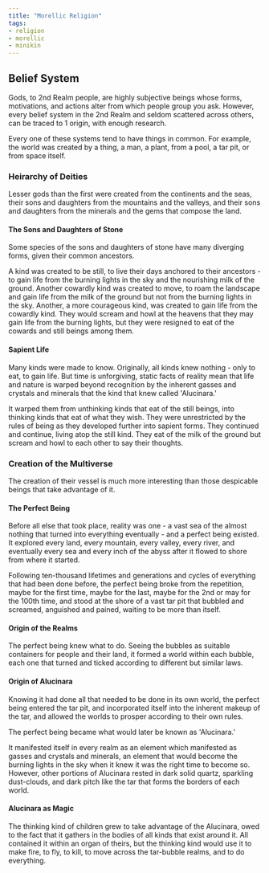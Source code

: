 ```yaml
---
title: "Morellic Religion"
tags:
- religion
- morellic
- minikin
---
```

## Belief System
Gods, to 2nd Realm people, are highly subjective beings whose forms, motivations, and actions alter from which people group you ask. However, every belief system in the 2nd Realm and seldom scattered across others, can be traced to 1 origin, with enough research.

Every one of these systems tend to have things in common. For example, the world was created by a thing, a man, a plant, from a pool, a tar pit, or from space itself.

### Heirarchy of Deities
Lesser gods than the first were created from the continents and the seas, their sons and daughters from the mountains and the valleys, and their sons and daughters from the minerals and the gems that compose the land.

#### The Sons and Daughters of Stone
Some species of the sons and daughters of stone have many diverging forms, given their common ancestors.

A kind was created to be still, to live their days anchored to their ancestors - to gain life from the burning lights in the sky and the nourishing milk of the ground.
Another cowardly kind was created to move, to roam the landscape and gain life from the milk of the ground but not from the burning lights in the sky.
Another, a more courageous kind, was created to gain life from the cowardly kind. They would scream and howl at the heavens that they may gain life from the burning lights, but they were resigned to eat of the cowards and still beings among them.

#### Sapient Life
Many kinds were made to know. Originally, all kinds knew nothing - only to eat, to gain life. But time is unforgiving, static facts of reality mean that life and nature is warped beyond recognition by the inherent gasses and crystals and minerals that the kind that knew called 'Alucinara.'

It warped them from unthinking kinds that eat of the still beings, into thinking kinds that eat of what they wish. They were unrestricted by the rules of being as they developed further into sapient forms.
They continued and continue, living atop the still kind. They eat of the milk of the ground but scream and howl to each other to say their thoughts.

### Creation of the Multiverse
The creation of their vessel is much more interesting than those despicable beings that take advantage of it.

#### The Perfect Being
Before all else that took place, reality was one - a vast sea of the almost nothing that turned into everything eventually - and a perfect being existed. It explored every land, every mountain, every valley, every river, and eventually every sea and every inch of the abyss after it flowed to shore from where it started.

Following ten-thousand lifetimes and generations and cycles of everything that had been done before, the perfect being broke from the repetition, maybe for the first time, maybe for the last, maybe for the 2nd or may for the 100th time, and stood at the shore of a vast tar pit that bubbled and screamed, anguished and pained, waiting to be more than itself.

#### Origin of the Realms
The perfect being knew what to do. Seeing the bubbles as suitable containers for people and their land, it formed a world within each bubble, each one that turned and ticked according to different but similar laws.

#### Origin of Alucinara
Knowing it had done all that needed to be done in its own world, the perfect being entered the tar pit, and incorporated itself into the inherent makeup of the tar, and allowed the worlds to prosper according to their own rules.

The perfect being became what would later be known as 'Alucinara.'

It manifested itself in every realm as an element which manifested as gasses and crystals and minerals, an element that would become the burning lights in the sky when it knew it was the right time to become so. However, other portions of Alucinara rested in dark solid quartz, sparkling dust-clouds, and dark pitch like the tar that forms the borders of each world.

#### Alucinara as Magic
The thinking kind of children grew to take advantage of the Alucinara, owed to the fact that it gathers in the bodies of all kinds that exist around it. All contained it within an organ of theirs, but the thinking kind would use it to make fire, to fly, to kill, to move across the tar-bubble realms, and to do everything.